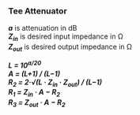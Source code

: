 ### Tee Attenuator
___a___ is attenuation in dB<br>
___Z<sub>in</sub>___ is desired input impedance in &#x2126;<br>
___Z<sub>out</sub>___ is desired output impedance in &#x2126;<br>

___L = 10<sup>a/20</sup>___<br>
___A = (L+1) / (L&minus;1)___<br>
___R<sub>2</sub> = 2&middot;&radic;(L &middot; Z<sub>in</sub> &middot; Z<sub>out</sub>) / (L&minus;1)___<br>
___R<sub>1</sub> = Z<sub>in</sub> &middot; A &minus; R<sub>2</sub>___<br>
___R<sub>3</sub> = Z<sub>out</sub> &middot; A &minus; R<sub>2</sub>___
